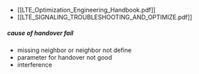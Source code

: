 
- [[LTE_Optimization_Engineering_Handbook.pdf]]
- [[LTE_SIGNALING_TROUBLESHOOTING_AND_OPTIMIZE.pdf]]

 
##### cause of handover fail
- missing neighbor or neighbor not define
- parameter for handover not good
- interference
